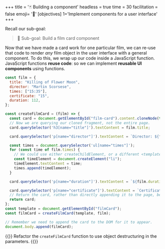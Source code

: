 +++
title = '🃏 Building a component'
headless = true
time = 30
facilitation = false
emoji= '🧩'
[objectives]
    1='Implement components for a user interface'
+++

Recall our sub-goal:

> 🎯 Sub-goal: Build a film card component

Now that we have made a card work for one particular film, we can re-use that code to render _any_ film object in the user interface with a general component. To do this, we wrap up our code inside a JavaScript function. JavaScript functions **reuse code**: so we can implement **reusable UI components** using functions.


```js
const film = {
  title: "Killing of Flower Moon",
  director: "Martin Scorsese",
  times: ["15:35"],
  certificate: "15",
  duration: 112,
};

const createFilmCard = (film) => {
  const card = document.getElementById("film-card").content.cloneNode(true);
  // Now we are querying our cloned fragment, not the entire page.
  card.querySelector('h3[name="title"]').textContent = film.title;

  card.querySelector('p[name="director"]').textContent = `Director: ${film.director}`;

  const times = document.querySelector('ul[name="times"]');
  for (const time of film.times) {
    // We could use either createChildElement, or a different <template> tag here if we wanted.
    const timeElement = document.createElement("li");
    timeElement.textContent = time;
    times.append(timeElement);
  }

  card.querySelector('p[name="duration"]').textContent = `${film.duration} minutes`;

  card.querySelector('p[name="certificate"]').textContent = `Certificate: ${film.certificate}`;
  // Return the card, rather than directly appending it to the page, because it means the caller could do something else with it if they wanted. e.g. if we wanted to show cards in different parent elements, we could still re-use this function.
  return card;
};
const template = document.getElementById("filmCard");
const filmCard = createFilmCard(template, film);

// Remember we need to append the card to the DOM for it to appear.
document.body.append(filmCard);
```

{{<note type="exercise" title="Exercise: Use destructuring">}}
Refactor the `createFilmCard` function to use object destructuring in the parameters.
{{</note>}}
